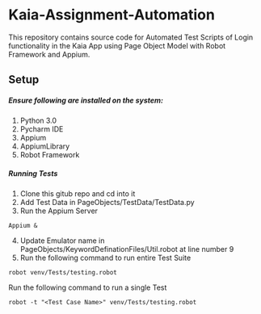 # Kaia-Assignment-Automation
This repository contains source code for Automated Test Scripts of Login functionality in the Kaia App using Page Object Model with Robot Framework and Appium.

## Setup

##### Ensure following are installed on the system:
  1. Python 3.0
  2. Pycharm IDE
  3. Appium
  4. AppiumLibrary
  5. Robot Framework

##### Running Tests
  1. Clone this gitub repo and cd into it
  2. Add Test Data in PageObjects/TestData/TestData.py
  3. Run the Appium Server
```
Appium &
```
  4. Update Emulator name in PageObjects/KeywordDefinationFiles/Util.robot at line number 9
  5. Run the following command to run entire Test Suite
```
robot venv/Tests/testing.robot
```
  Run the following command to run a single Test 
```
robot -t "<Test Case Name>" venv/Tests/testing.robot
```
